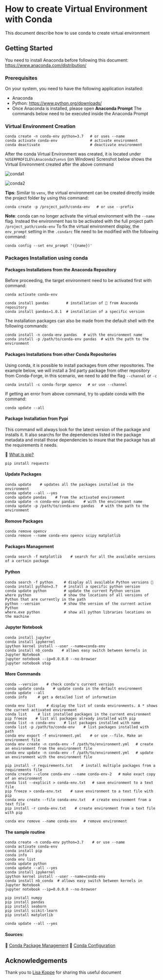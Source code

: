
# How to create Virtual Environment with Conda
This document describe how to use conda to create virtual environment

## Getting Started
You need to install Anaconda before following this document: https://www.anaconda.com/distribution/

### Prerequisites
On your system, you need to have the following application installed:
- Anaconda
- Python: https://www.python.org/downloads/
- Once Anaconda is installed, please open **Anaconda Prompt** The commands below need to be executed inside the Anaconda Prompt

### Virtual Environment Creation
```
conda create -n conda-env python=3.7   # or uses --name
conda activate conda-env               # activate environment
conda deactivate                       # deactivate environment
```
After the conda Virtual Environment was created, it is located under `%USERPROFILE%\Anaconda3\envs` (on Windows) 
Screnshot below shows the Virtual Environment created after the above command

![conda1](https://user-images.githubusercontent.com/57285863/74614320-33993e00-5117-11ea-910f-2f9e8a70aba1.png)

![conda2](https://user-images.githubusercontent.com/57285863/74614324-3f850000-5117-11ea-9ebf-a979599ff31c.png)

**Tips**: Similar to `venv`, the virtual environment can be created directly inside the project folder by using this command:
```
conda create -p /project_path/conda-env   # or use --prefix
```
**Note**: conda can no longer activate the virtual environment with the `--name` flag. Instead the environment has to be activated with the full project path ` /project_path/conda-env`
To fix the virtual environment display, the `env_prompt` setting in the `.condarc` file need to be modified with the following command:
```
conda config --set env_prompt '({name})'
```
### Packages Installation using conda
#### Packages Installations from the Anaconda Repository
Before proceeding, the target environment need to be activated first with command:
```
conda activate conda-env
```
```
conda install pandas        # installation of 🐼 from Anaconda repository
conda install pandas=1.0.1  # installation of a specific version
```
The installation packages can also be made from the default shell with the following commands:
```
conda install -n conda-env pandas   # with the environment name
conda install -p /path/to/conda-env pandas  # with the path to the environment
```
#### Packages Installations from other Conda Repositories
Using conda, it is possible to install packages from other repositories. The example below, we will install a 3rd party package from other repository from Conda-Forge, in this scenario, we need to add the flag `--channel` or `-c`
```
conda install -c conda-forge opencv   # or use --channel
```
If getting an error from above command, try to update conda with the command:
```
conda update --all
```
#### Package Installation from Pypi
This command will always look for the latest version of the package and installs it. It also searchs for the dependencies listed in the package metadata and install those dependencies to insure that the package has all the requirements it needs.

📝 [What is pip?](https://realpython.com/what-is-pip/)
```
pip install requests
```
#### Update Packages
```
conda update    # updates all the packages installed in the environment
conda update --all --yes
conda update pandas    # from the activated environment
conda update -n conda-env pandas    # with the environment name
conda update -p /path/to/conda-env pandas   # with the path to the environment
```
#### Remove Packages
```
conda remove opencv
conda remove --name conda-env opencv scipy matplotlib
```
#### Packages Management
```
conda search -f matplotlib    # search for all the available versions of a certain package
```
#### Python
```
conda search -f python     # display all available Python versions 🐍
conda install python=3.7   # install a specific python version
conda update python        # update the current Python version
where python               # show the locations of all versions of Python that are currently in the path
python --version           # show the version of the current active Python
where.exe python           # show all python libraries locations on the machine
```
#### Jupyter Notebook
```
conda install jupyter
conda install ipykernel
ipython kernel install --user --name=conda-env
conda install nb_conda    # allows easy switch between kernels in Jupyter Notebook
jupyter notebook --ip=0.0.0.0 --no-browser
jupyter notebook stop
```
#### More Commands
```
conda --version    # check conda's current version
conda update conda    # update conda in the default environment
conda update --all
conda info     # get a detailed list of information

conda env list     # display the list of conda environments. A * shows the current activated environment
conda list     # list installed packages in the current environment
pip freeze    # list all packages already installed with pip
conda list -n conda-env    # list packages installed with name
conda list -p /path/to/conda-env    # list packages installed with path
conda env export -f environment.yml    # or use --file. Make an environment file
conda env create -n conda-env -f /path/to/environment.yml   # create an environment from the environment file
conda env update -n conda-env -f /path/to/environment.yml   # update an environment with the environment file

pip install -r requirements.txt    # install multiple packages from a requirements file
conda create --clone conda-env --name conda-env-2   # make exact copy of an environment
conda list --explicit > conda-env.txt   # save environment to a text file
pip freeze > conda-env.txt    # save environment to a text file with pip
conda env create --file conda-env.txt   # create environment from a text file
pip install -r conda-env.txt    # create environment from a text file with pip

conda env remove --name conda-env   # remove environment
```
#### The sample routine
```
conda create -n conda-env python=3.7    # or use --name
conda activate conda-env
conda install pip
conda info
conda env list
conda update python
conda update --all --yes
conda install ipykernel
ipython kernel install --user --name=conda-env
conda install nb_conda  # allows easy switch between kernels in Jupyter Notebook
jupyter notebook --ip=0.0.0.0 --no-browser

pip install numpy
pip install pandas
pip install seaborn
pip install scikit-learn
pip install matplotlib

conda update --all --yes
```
#### Sources:
📝 [Conda Package Management](https://docs.conda.io/projects/conda/en/latest/index.html)
📝 [Conda Configuration](https://conda.io/projects/conda/en/latest/user-guide/configuration/index.html)

## Acknowledgements
Thank you to [Lisa Koppe](https://github.com/lisakoppe) for sharing this useful document